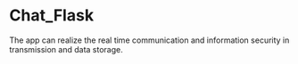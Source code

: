 # Chat_Flask
The app can realize the real time communication and information security in transmission and data storage.
